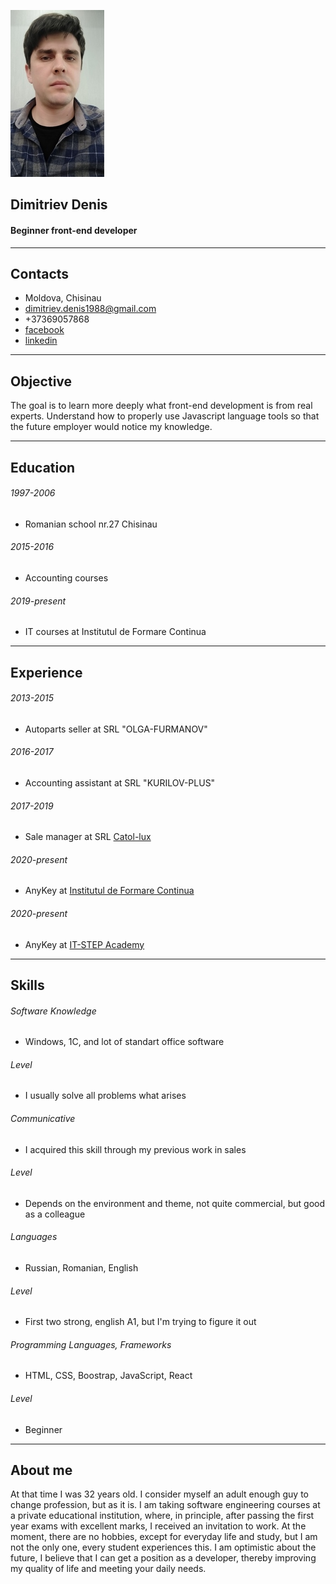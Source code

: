 ![Dimitriev Denis](img/portrait.jpg)
## Dimitriev Denis ##
#### Beginner front-end developer ####
***

## Contacts ##

* Moldova, Chisinau
* dimitriev.denis1988@gmail.com
* +37369057868
* [facebook](https://www.facebook.com/profile.php?id=100009932527900)
* [linkedin](https://www.linkedin.com/in/denis-dimitrev-4597751a3)

***
## Objective ##

The goal is to learn more deeply what front-end development is from real experts.
Understand how to properly use Javascript language tools
so that the future employer would notice my knowledge.

***
## Education ##
###### 1997-2006 ######
   * Romanian school nr.27 Chisinau
   
###### 2015-2016 ######
   * Accounting courses
   
###### 2019-present ######
   * IT courses at Institutul de Formare Continua
   
***

## Experience ##
###### 2013-2015 ######
*    Autoparts seller at SRL "OLGA-FURMANOV"

###### 2016-2017 ######
*    Accounting assistant at SRL "KURILOV-PLUS"

###### 2017-2019 ######
*    Sale manager at SRL [Catol-lux](http://https://catollux.md)

###### 2020-present ######
*    AnyKey at [Institutul de Formare Continua](http://www.iic.md)

###### 2020-present ######
*    AnyKey at [IT-STEP Academy](https://itstep.org)

***

## Skills ##
###### Software Knowledge ######
* Windows, 1C, and lot of standart office software

###### Level ######
  * I usually solve all problems what arises
  
###### Communicative ######
* I acquired this skill through my previous work in sales
  
###### Level ######
  * Depends on the environment and theme,
    not quite commercial, but good as a colleague
    
###### Languages ######
* Russian, Romanian, English
  
###### Level ######
  * First two strong, english A1, but I'm trying to figure it out
  
###### Programming Languages, Frameworks ######
* HTML, CSS, Boostrap, JavaScript, React
 
###### Level ######
  * Beginner 
  
***
 
## About me ##
At that time I was 32 years old.
I consider myself an adult enough guy to change profession, but as it is.
I am taking software engineering courses at a private educational institution, where, in principle, after
passing the first year exams with excellent marks, I received an invitation to work.
At the moment, there are no hobbies, except for everyday life and study, but I am not the only one, every
student experiences this.
I am optimistic about the future, I believe that I can get a position as a developer,
thereby improving my quality of life and meeting your daily needs.             